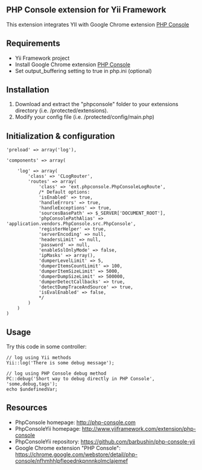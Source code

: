 ## PHP Console extension for Yii Framework

This extension integrates YII with Google Chrome extension [PHP Console](https://chrome.google.com/webstore/detail/php-console/nfhmhhlpfleoednkpnnnkolmclajemef)

## Requirements

* Yii Framework project
* Install Google Chrome extension [PHP Console](https://chrome.google.com/webstore/detail/php-console/nfhmhhlpfleoednkpnnnkolmclajemef)
* Set output_buffering setting to true in php.ini (optional)

## Installation

1. Download and extract the "phpconsole" folder to your extensions directory (i.e. /protected/extensions).
2. Modify your config file (i.e. /protected/config/main.php)

## Initialization & configuration

	'preload' => array('log'),
	
	'components' => array(

		'log' => array(
			'class' => 'CLogRouter',
			'routes' => array(
				'class' => 'ext.phpconsole.PhpConsoleLogRoute',
				/* Default options:
				'isEnabled' => true,
				'handleErrors' => true,
				'handleExceptions' => true,
				'sourcesBasePath' => $_SERVER['DOCUMENT_ROOT'],
				'phpConsolePathAlias' => 'application.vendors.PhpConsole.src.PhpConsole',
				'registerHelper' => true,
				'serverEncoding' => null,
				'headersLimit' => null,
				'password' => null,
				'enableSslOnlyMode' => false,
				'ipMasks' => array(),
				'dumperLevelLimit' => 5,
				'dumperItemsCountLimit' => 100,
				'dumperItemSizeLimit' => 5000,
				'dumperDumpSizeLimit' => 500000,
				'dumperDetectCallbacks' => true,
				'detectDumpTraceAndSource' => true,
				'isEvalEnabled' => false,
				*/
			)
		)
	)

## Usage

Try this code in some controller:


	// log using Yii methods
	Yii::log('There is some debug message');

	// log using PHP Console debug method
	PC::debug('Short way to debug directly in PHP Console', 'some,debug,tags');
	echo $undefinedVar;

## Resources

* PhpConsole homepage: http://php-console.com
* PhpConsoleYii homepage: http://www.yiiframework.com/extension/php-console
* PhpConsoleYii repository: https://github.com/barbushin/php-console-yii
* Google Chrome extension "PHP Console": https://chrome.google.com/webstore/detail/php-console/nfhmhhlpfleoednkpnnnkolmclajemef

